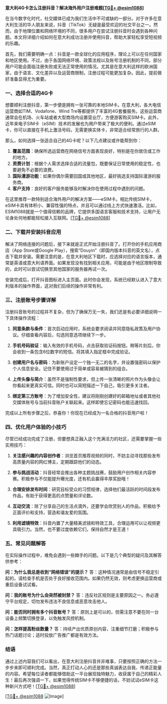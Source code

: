 **意大利4G卡怎么注册抖音？解决海外用户注册难题[[TG💪+ @esim1088](https://t.me/s/esim1088)]**

在当今数字化时代，社交媒体已成为我们生活中不可或缺的一部分。对于许多在意大利生活的华人朋友来说，抖音（TikTok）无疑是最受欢迎的社交平台之一。然而，由于地理位置和网络环境的不同，很多用户在尝试注册抖音时会遇到各种问题。本文将详细介绍如何在意大利成功注册并使用抖音，帮助大家轻松享受短视频的乐趣。

首先，我们需要明确一点：抖音是一款全球化的应用程序，理论上可以在任何国家和地区使用。不过，由于各国网络环境、政策法规以及账号注册机制的不同，部分用户可能会面临注册失败或无法正常使用的情况。尤其是在意大利这样的欧洲国家，由于语言、文化差异以及运营商限制，注册过程可能更加复杂。因此，提前做好准备显得尤为重要。

### **一、选择合适的4G卡**

想要顺利注册抖音，第一步便是拥有一张可靠的本地SIM卡。在意大利，各大电信运营商如TIM、Vodafone、Wind Tre等都提供了丰富的4G套餐服务。这些运营商通常会在机场、火车站或者大型商场内设置营业厅，方便游客购买SIM卡。此外，近年来电子SIM卡（eSIM）技术的发展也为用户带来了极大的便利。通过eSIM卡，你可以直接在手机上激活号码，无需更换实体卡，非常适合经常旅行的人群。

那么，如何选择一张适合自己的4G卡呢？以下几点建议或许能帮到你：

1. **覆盖范围**：确保所选运营商在网络信号方面表现良好，特别是在你居住或工作的地方。
2. **资费计划**：根据个人需求选择合适的流量包，既要保证日常使用的稳定性，也要避免不必要的浪费。
3. **国际漫游功能**：如果你偶尔需要回国或其他地区，最好挑选支持国际漫游的服务商。
4. **客户支持**：良好的客户服务能够及时解决你在使用过程中遇到的问题。

在这里推荐一款特别适合海外用户的解决方案——eSIM卡。相比传统SIM卡，eSIM卡具有体积小、兼容性强的特点，并且可以通过线上方式快速激活。比如，ESIM1088就是一个值得信赖的品牌，它提供多国语言客服和技术支持，让用户无论身处何地都能轻松接入互联网。[[TG💪+ @esim1088](https://t.me/s/esim1088)]

### **二、下载并安装抖音应用**

解决了网络连接的问题后，接下来就是正式开始注册抖音了。打开你的手机应用商店（App Store或Google Play），搜索“Douyin”（即国内版本抖音的英文名），点击下载并安装。需要注意的是，在意大利地区下载时，应选择对应的语言版本，通常是英语或意大利语界面。如果发现没有找到相关应用，可能是由于地区限制导致的，此时可以尝试切换至其他国家的服务器再试一次。

安装完成后，打开抖音图标进入主页面。此时你会发现，系统已经默认进入了意大利版本的操作界面，这对我们后续的操作非常有利。

### **三、注册账号步骤详解**

注册抖音账号的过程并不复杂，但为了确保万无一失，我们还是有必要详细说明一下具体操作流程：

1. **同意条款与条件**：首次启动应用时，系统会要求阅读并同意隐私政策及用户协议。仔细查看内容后，勾选同意选项继续下一步。

2. **手机号码验证**：输入有效的手机号码，点击获取验证码按钮。稍等片刻后，你会收到一条包含6位数字的短信。将其填入指定框中完成验证。

3. **创建用户名与密码**：为新账户设定一个独一无二的名字，并设置强密码以保护个人信息安全。记住不要使用过于简单或容易被猜到的组合。

4. **上传头像与简介**：虽然不是强制性要求，但上传一张清晰的照片作为头像会让你看起来更真实可信。同时也可以简短描述一下自己，吸引更多关注者。

5. **绑定第三方账号**：为了增加安全性，建议将刚刚创建好的邮箱地址或者其他社交媒体账号与当前抖音账户关联起来。这样即使忘记密码也能迅速找回。

完成以上所有步骤之后，恭喜你！你现在已经成为一名合格的抖音用户啦！

### **四、优化用户体验的小技巧**

尽管已经成功完成了注册，但要想真正融入这个充满活力的社区，还需要掌握一些实用技巧：

1. **关注感兴趣的内容创作者**：浏览首页推荐视频的同时，不妨主动寻找那些发布高质量内容的网红博主，定期跟踪他们的动态。
   
2. **参与挑战活动**：抖音经常会推出各种主题挑战赛，鼓励用户创作相关内容参赛。积极参与不仅能提升曝光度，还有机会赢得丰厚奖励哦！

3. **合理安排发布时间**：研究目标受众的习惯规律，选择他们最活跃的时间段发布作品，有助于获得更高的点赞量和评论数。

4. **互动交流**：除了分享自己的生活点滴外，还要学会欣赏别人的作品，积极给予正面评价和支持，营造和谐友爱的氛围。

5. **利用滤镜特效**：抖音内置了大量精美滤镜和特效工具，合理运用可以让视频更具吸引力。当然，也不要过度依赖它们，保持自然才是王道！

### **五、常见问题解答**

在实际操作过程中，难免会遇到一些棘手的问题。以下是几个典型的疑问及其解答供参考：

**问：为什么我总是收到“网络错误”的提示？**
答：这种情况通常是由信号不稳定引起的，请检查手机是否处于良好接收范围内。如果仍然无效，则考虑更换运营商或重启设备试试看。

**问：我的账号为什么会突然被封禁？**
答：违反社区规则是主要原因之一。务必遵守平台规定，切勿发布违法不良信息或恶意攻击他人。

**问：能否同时拥有多个抖音账号？**
答：原则上是可以的，但需注意不要在同一台设备上频繁切换登录，以免触发风控机制。

**问：怎样提高粉丝数量？**
答：持续产出优质原创内容，注重细节打磨；积极参与热门话题讨论；适时投放广告推广都是有效方法。

### **结语**

通过上述内容我们可以看出，在意大利注册抖音并非难事，只要按照正确的方法一步步来即可顺利完成。当然，真正打动人心的还是那些真诚表达自我、传递正能量的内容。希望每位读者都能够借助这一平台展现独特魅力，收获属于自己的精彩人生！最后再次强调一下，如果觉得传统SIM卡不够便捷的话，不妨试试eSIM卡这种新兴方式吧！[[TG💪+ @esim1088](https://t.me/s/esim1088)] 

[[TG💪+ @esim1088](https://t.me/s/esim1088) ![Image](https://i.postimg.cc/4NQfJmqS/Snipaste-2025-05-13-00-14-12.png)]